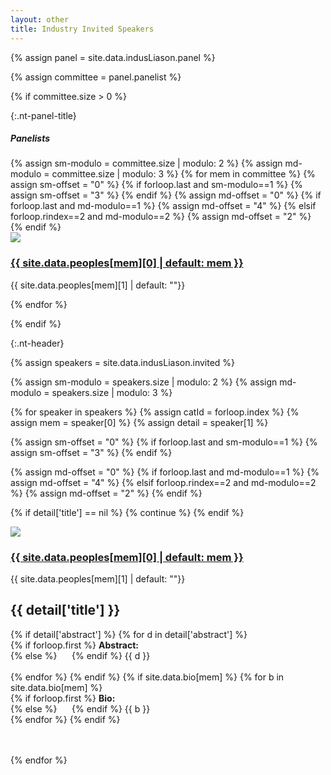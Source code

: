 ```yaml
---
layout: other
title: Industry Invited Speakers
---
```


{% assign panel = site.data.indusLiason.panel %}

<!-- {:.nt-header}
## Panel Discussion

{:.text-center}
### {{ panel.time }}

{:.nt-panel-title}
##### Topic: _{{ panel.topic }}_

{:.nt-panel-title}
##### Moderator

<div class="row">
{% assign mem = panel.moderator %}
<div class="off-3 off-0-medium col-6 col-12-medium">
    <div class="row">
        <div class="col-3">
            <img class="img-fuild" style="max-width: 120px; max-height: auto;" src="{{ site.baseurl }}/images/peoples/{{ site.data.peoples[mem][3] | default: "avtar.png" }}?{{ site.time | date: "%s" }}">
        </div>
        <div class="col-9">
            <div class="nt-feature-pad">
                <h3><a href="{{ site.data.peoples[mem][2] | default: "#" }}" target="_blank">{{ site.data.peoples[mem][0] | default: mem }}</a></h3>
                <p>{{ site.data.peoples[mem][1] | default: ""}}</p>
            </div>
        </div>
    </div>
</div>
</div>
 -->
{% assign committee = panel.panelist %}

{% if committee.size > 0 %}

{:.nt-panel-title}
##### Panelists
<div class=row>
{% assign sm-modulo = committee.size | modulo: 2 %}
{% assign md-modulo = committee.size | modulo: 3 %}
{% for mem in committee %}
{% assign sm-offset = "0" %}
{% if forloop.last and sm-modulo==1 %}
{% assign sm-offset = "3" %}
{% endif %}
{% assign md-offset = "0" %}
{% if forloop.last and md-modulo==1 %}
{% assign md-offset = "4" %}
{% elsif forloop.rindex==2 and md-modulo==2 %}
{% assign md-offset = "2" %}
{% endif %}

<div class="col-6 col-12-medium">
    <div class="row">
        <div class="col-3">
            <img class="img-fuild" style="max-width: 120px; max-height: auto;" src="{{ site.baseurl }}/images/peoples/{{ site.data.peoples[mem][3] | default: "avtar.png" }}?{{ site.time | date: "%s" }}">
        </div>
        <div class="col-9">
            <div class="nt-feature-pad">
                <h3><a href="{{ site.data.peoples[mem][2] | default: "#" }}" target="_blank">{{ site.data.peoples[mem][0] | default: mem }}</a></h3>
                <p>{{ site.data.peoples[mem][1] | default: ""}}</p>
            </div>
        </div>
    </div>
</div>
{% endfor %}
</div>

{% endif %}



{:.nt-header}
<!-- ## Invited Talks
 -->
{% assign speakers = site.data.indusLiason.invited %}

{% assign sm-modulo = speakers.size | modulo: 2 %}
{% assign md-modulo = speakers.size | modulo: 3 %}

{% for speaker in speakers %}
{% assign catId = forloop.index %}
{% assign mem = speaker[0] %}
{% assign detail = speaker[1] %}

{% assign sm-offset = "0" %}
{% if forloop.last and sm-modulo==1 %}
{% assign sm-offset = "3" %}
{% endif %}

{% assign md-offset = "0" %}
{% if forloop.last and md-modulo==1 %}
{% assign md-offset = "4" %}
{% elsif forloop.rindex==2 and md-modulo==2 %}
{% assign md-offset = "2" %}
{% endif %}

{% if detail['title'] == nil %}
{% continue %}
{% endif %}




<a id="industryinvited_{{ forloop.index }}_{{ catId }}"></a>
<div class="row">
    <div class="col-3 col-12-medium">
        <div class="row text-center">
            <div class="col-12">
                <img class="img-fuild" style="max-width: 120px; max-height: auto;" src="{{ site.baseurl }}/images/peoples/{{ site.data.peoples[mem][3] | default: "avtar.png" }}?{{ site.time | date: "%s" }}">
            </div>
            <div class="col-12">
                <div class="nt-feature-pad">
                    <h3><a href="{{ site.data.peoples[mem][2] | default: "#" }}" target="_blank">{{ site.data.peoples[mem][0] | default: mem }}</a></h3>
                    <p>{{ site.data.peoples[mem][1] | default: ""}}</p>
                </div>
            </div>
        </div>
    </div>
    <div class="col-9 col-12-medium">
        <h2>{{ detail['title'] }}</h2>
        {% if detail['abstract'] %}
        {% for d in detail['abstract'] %}
        <div class="text-justify">
            {% if forloop.first %}
            <b>Abstract:</b><br> 
            {% else %}
                &nbsp;&nbsp;&nbsp;&nbsp;
            {% endif %}
            {{ d }}
        </div>
        <br>
        {% endfor %}
        {% endif %}
        {% if site.data.bio[mem] %}
        {% for b in site.data.bio[mem] %}
        <div class="text-justify">
            {% if forloop.first %}
            <b>Bio:</b> <br/>
            {% else %}
                &nbsp;&nbsp;&nbsp;&nbsp;
            {% endif %}
            {{ b }}
        </div>
        {% endfor %}
        {% endif %}
    </div>
</div>
<br>
<br>

{% endfor %}
